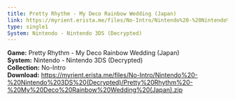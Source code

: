 ```yaml
---
title: Pretty Rhythm - My Deco Rainbow Wedding (Japan)
link: https://myrient.erista.me/files/No-Intro/Nintendo%20-%20Nintendo%203DS%20(Decrypted)/Pretty%20Rhythm%20-%20My%20Deco%20Rainbow%20Wedding%20(Japan).zip
type: single1
System: Nintendo - Nintendo 3DS (Decrypted)
---
```

<b>Game:</b> Pretty Rhythm - My Deco Rainbow Wedding (Japan)<br>
<b>System:</b> Nintendo - Nintendo 3DS (Decrypted)<br>
<b>Collection:</b> No-Intro<br>
<b>Download:</b> https://myrient.erista.me/files/No-Intro/Nintendo%20-%20Nintendo%203DS%20(Decrypted)/Pretty%20Rhythm%20-%20My%20Deco%20Rainbow%20Wedding%20(Japan).zip